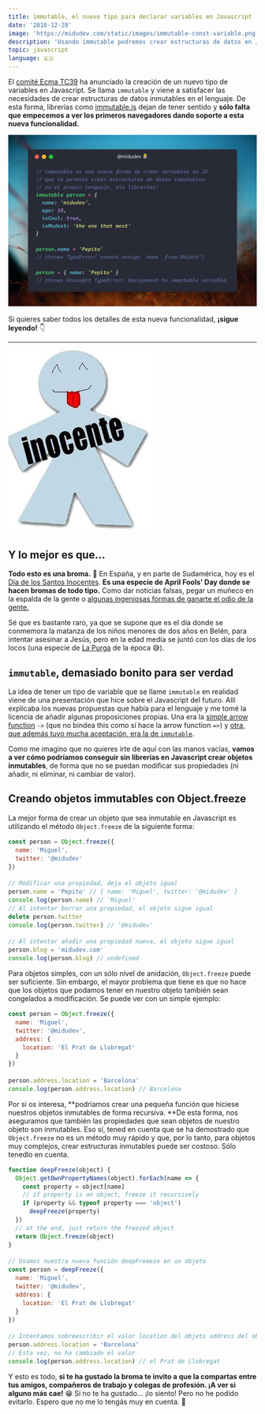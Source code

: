 ```yaml
---
title: immutable, el nuevo tipo para declarar variables en Javascript
date: '2018-12-28'
image: 'https://midudev.com/static/images/immutable-const-variable.png'
description: 'Usando immutable podremos crear estructuras de datos en Javascript que no son reasignables y tampoco modificables.'
topic: javascript
language: 🇪🇸
---
```


El [comité Ecma TC39](https://github.com/tc39) ha anunciado la creación de un nuevo tipo de variables en Javascript. Se llama `immutable` y viene a satisfacer las necesidades de crear estructuras de datos inmutables en el lenguaje. De esta forma, librerías como [immutable.js](https://facebook.github.io/immutable-js/) dejan de tener sentido y **sólo falta que empecemos a ver los primeros navegadores dando soporte a esta nueva funcionalidad.**

![immutable es una nueva forma de declarar variables en Javascript](../static/images/immutable-const-variable.png)

Si quieres saber todos los detalles de esta nueva funcionalidad, **¡sigue leyendo!** 👇

***

<div className='img img-left' alt='Este es el muñequillo típico que te recuerda que has caído en una broma de los Santos Inocentes'>

![Este es el muñequillo típico que te recuerda que has caído en una broma de los Santos Inocentes](../static/images/dia_de_los_santos_inocentes.jpg)

</div>

## Y lo mejor es que...
**Todo esto es una broma.** 🤪 En España, y en parte de Sudamérica, hoy es el [Día de los Santos Inocentes](https://es.wikipedia.org/wiki/D%C3%ADa_de_los_Santos_Inocentes). **Es una especie de April Fools' Day donde se hacen bromas de todo tipo.** Como dar noticias falsas, pegar un muñeco en la espalda de la gente o [algunas ingeniosas formas de ganarte el odio de la gente.](https://www.levante-emv.com/navidad/2018/12/28/dia-inocentes-2018-mejores-ideas/1814600.html)

Sé que es bastante raro, ya que se supone que es el día donde se conmemora la matanza de los niños menores de dos años en Belén, para intentar asesinar a Jesús, pero en la edad media se juntó con los días de los locos (una especie de [La Purga](https://es.wikipedia.org/wiki/The_Purge) de la época 😅).

## `immutable`, demasiado bonito para ser verdad

La idea de tener un tipo de variable que se llame `immutable` en realidad viene de una presentación que hice sobre el Javascript del futuro. Allí explicaba los nuevas propuestas que había para el lenguaje y me tomé la licencia de añadir algunas proposiciones propias. Una era la [simple arrow function](https://the-next-javascript-presentation.now.sh/#29) `->` (que no bindea this como sí hace la arrow function `=>`) y [otra, que además tuvo mucha aceptación, era la de `immutable`](https://the-next-javascript-presentation.now.sh/#31).

Como me imagino que no quieres irte de aquí con las manos vacías, **vamos a ver cómo podríamos conseguir sin librerías en Javascript crear objetos inmutables**, de forma que no se puedan modificar sus propiedades (ni añadir, ni eliminar, ni cambiar de valor).

## Creando objetos immutables con Object.freeze

La mejor forma de crear un objeto que sea inmutable en Javascript es utilizando el método `Object.freeze` de la siguiente forma:

```javascript
const person = Object.freeze({
  name: 'Miguel',
  twitter: '@midudev'
})

// Modificar una propiedad, deja el objeto igual
person.name = 'Pepito' // { name: 'Miguel', twitter: '@midudev' }
console.log(person.name) // 'Miguel'
// Al intentar borrar una propiedad, el objeto sigue igual
delete person.twitter
console.log(person.twitter) // '@midudev'

// Al intentar añadir una propiedad nueva, el objeto sigue igual
person.blog = 'midudev.com'
console.log(person.blog) // undefined
```

Para objetos simples, con un sólo nivel de anidación, `Object.freeze` puede ser suficiente. Sin embargo, el mayor problema que tiene es que no hace que los objetos que podamos tener en nuestro objeto también sean congelados a modificación. Se puede ver con un simple ejemplo:

```javascript
const person = Object.freeze({
  name: 'Miguel',
  twitter: '@midudev',
  address: {
    location: 'El Prat de Llobregat'
  }
})

person.address.location = 'Barcelona'
console.log(person.address.location) // Barcelona
```

Por si os interesa, **podríamos crear una pequeña función que hiciese nuestros objetos inmutables de forma recursiva. **De esta forma, nos aseguramos que también las propiedades que sean objetos de nuestro objeto son inmutables. Eso sí, tened en cuenta que se ha demostrado que `Object.freeze` no es un método muy rápido y que, por lo tanto, para objetos muy complejos, crear estructuras inmutables puede ser costoso. Sólo tenedlo en cuenta.

```javascript
function deepFreeze(object) {
  Object.getOwnPropertyNames(object).forEach(name => {
    const property = object[name]
    // if property is an object, freeze it recursively
    if (property && typeof property === 'object')
      deepFreeze(property)
  })
  // at the end, just return the freezed object
  return Object.freeze(object)
}

// Usamos nuestra nueva función deepFreeeze en un objeto
const person = deepFreeze({
  name: 'Miguel',
  twitter: '@midudev',
  address: {
    location: 'El Prat de Llobregat'
  }
})

// Intentamos sobreescribir el valor location del objeto address del objeto person
person.address.location = 'Barcelona'
// Esta vez, no ha cambiado el valor
console.log(person.address.location) // el Prat de Llobregat
```

Y esto es todo, **si te ha gustado la broma te invito a que la compartas entre tus amigos, compañeros de trabajo y colegas de profesión. ¡A ver si alguno más cae!** 😁 Si no te ha gustado... ¡lo siento! Pero no he podido evitarlo. Espero que no me lo tengás muy en cuenta. 🤣